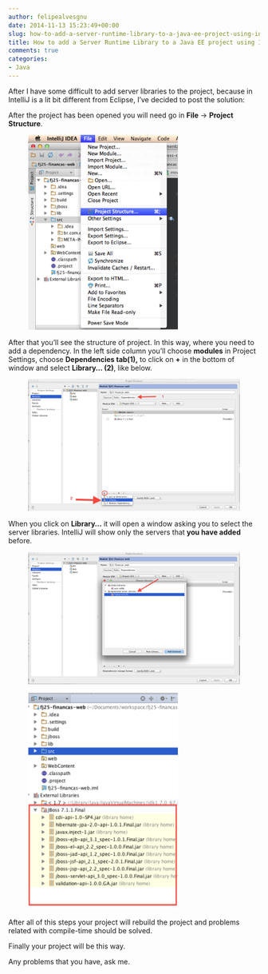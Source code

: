 ```yaml
---
author: felipealvesgnu
date: 2014-11-13 15:23:49+00:00
slug: how-to-add-a-server-runtime-library-to-a-java-ee-project-using-intellij-idea
title: How to add a Server Runtime Library to a Java EE project using IntelliJ IDEA
comments: true
categories:
- Java
---
```


After I have some difficult to add server libraries to the project, because in IntelliJ is a lit bit different from Eclipse, I’ve decided to post the solution:

After the project has been opened you will need go in **File** -> **Project Structure**.

<figure style="width: 300px" class="align-center">
    <a href="/assets/images/intelliJ/pic_01.png"><img src="/assets/images/intelliJ/pic_01.png"></a>
</figure>

After that you’ll see the structure of project. In this way, where you need to add a dependency. In the left side column you’ll choose **modules** in Project Settings, choose **Dependencies tab(1),** to click on **+** in the bottom of window and select **Library… (2)**, like below.

<figure>
    <a href="/assets/images/intelliJ/pic_02.png"><img src="/assets/images/intelliJ/pic_02.png"></a>
</figure>

When you click on **Library…** it will open a window asking you to select the server libraries.
IntelliJ will show only the servers that **you have added** before.

<figure>
    <a href="/assets/images/intelliJ/pic_03.png"><img src="/assets/images/intelliJ/pic_03.png"></a>
</figure>

<figure style="width: 300px" class="align-right">
    <a href="/assets/images/intelliJ/pic_04.png"><img src="/assets/images/intelliJ/pic_04.png"></a>
</figure>

After all of this steps your project will rebuild the project and problems related with compile-time should be solved.

Finally your project will be this way.

Any problems that you have, ask me.

